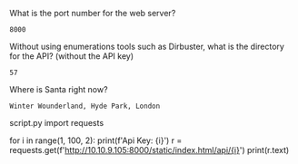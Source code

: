 What is the port number for the web server?
```
8000
```
Without using enumerations tools such as Dirbuster, what is the directory for the API?  (without the API key)
```
57
```
Where is Santa right now?
```
Winter Wounderland, Hyde Park, London
```
script.py
import requests 

for i in range(1, 100, 2):
	print(f'Api Key: {i}')
	r = requests.get(f'http://10.10.9.105:8000/static/index.html/api/{i}')
	print(r.text)